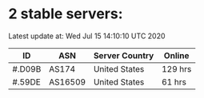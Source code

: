 # 2 stable servers:

Latest update at: Wed Jul 15 14:10:10 UTC 2020

| ID | ASN | Server Country | Online |
| -- | --- | -------------- | ------ |
| #.D09B | AS174 | United States | 129 hrs |
| #.59DE | AS16509 | United States | 61 hrs |

